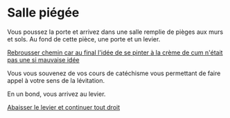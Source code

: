 # **Salle piégée**

Vous poussez la porte et arrivez dans une salle remplie de pièges aux murs et sols. Au fond de cette pièce, une porte et un levier.

[Rebrousser chemin car au final l'idée de se pinter à la crème de cum n'était pas une si mauvaise idée](https://github.com/cfourcaud/TP2_Groupe3/blob/main/Lieu11.md)

Vous vous souvenez de vos cours de catéchisme vous permettant de faire appel à votre sens de la lévitation.

En un bond, vous arrivez au levier.

[Abaisser le levier et continuer tout droit](https://github.com/cfourcaud/TP2_Groupe3/blob/main/Lieu9.md)

